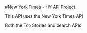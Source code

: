#New York Times - HY API Project

This API uses the New York Times API

Both the Top Stories and Search APIs

